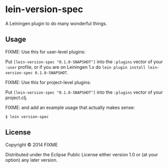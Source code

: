 # lein-version-spec

A Leiningen plugin to do many wonderful things.

## Usage

FIXME: Use this for user-level plugins:

Put `[lein-version-spec "0.1.0-SNAPSHOT"]` into the `:plugins` vector of your
`:user` profile, or if you are on Leiningen 1.x do `lein plugin install
lein-version-spec 0.1.0-SNAPSHOT`.

FIXME: Use this for project-level plugins:

Put `[lein-version-spec "0.1.0-SNAPSHOT"]` into the `:plugins` vector of your project.clj.

FIXME: and add an example usage that actually makes sense:

    $ lein version-spec

## License

Copyright © 2014 FIXME

Distributed under the Eclipse Public License either version 1.0 or (at
your option) any later version.
